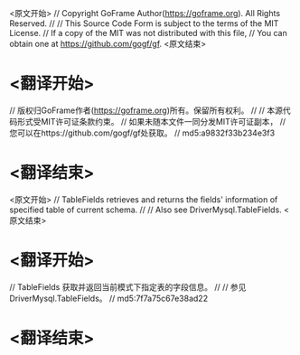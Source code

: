 
<原文开始>
// Copyright GoFrame Author(https://goframe.org). All Rights Reserved.
//
// This Source Code Form is subject to the terms of the MIT License.
// If a copy of the MIT was not distributed with this file,
// You can obtain one at https://github.com/gogf/gf.
<原文结束>

# <翻译开始>
// 版权归GoFrame作者(https://goframe.org)所有。保留所有权利。
//
// 本源代码形式受MIT许可证条款约束。
// 如果未随本文件一同分发MIT许可证副本，
// 您可以在https://github.com/gogf/gf处获取。
// md5:a9832f33b234e3f3
# <翻译结束>


<原文开始>
// TableFields retrieves and returns the fields' information of specified table of current schema.
//
// Also see DriverMysql.TableFields.
<原文结束>

# <翻译开始>
// TableFields 获取并返回当前模式下指定表的字段信息。
//
// 参见 DriverMysql.TableFields。
// md5:7f7a75c67e38ad22
# <翻译结束>

